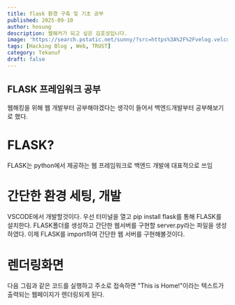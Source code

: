 ```yaml
---
title: flask 환경 구축 및 기초 공부
published: 2025-09-10
author: hosung
description: 웹해커가 되고 싶은 김호성입니다.
image: 'https://search.pstatic.net/sunny/?src=https%3A%2F%2Fvelog.velcdn.com%2Fimages%252Frimu%252Fpost%252F9a3d5af7-a7b0-405e-b97d-2fa2b05cdbe9%252F%25E1%2584%2589%25E1%2585%25B3%25E1%2584%258F%25E1%2585%25B3%25E1%2584%2585%25E1%2585%25B5%25E1%2586%25AB%25E1%2584%2589%25E1%2585%25A3%25E1%2586%25BA%25202020-04-06%2520%25E1%2584%258B%25E1%2585%25A9%25E1%2584%2592%25E1%2585%25AE%25203.15.26.png&type=sc960_832'
tags: [Hacking Blog , Web, TRUST]
category: Tekanuf
draft: false
---
```


## FLASK 프레임워크 공부

웹해킹을 위해 웹 개발부터 공부해야겠다는 생각이 들어서 백엔드개발부터 공부해보기로 했다. 

# FLASK?

FLASK는 python에서 제공하는 웹 프레임워크로 백엔드 개발에 대표적으로 쓰임

# 간단한 환경 세팅, 개발

VSCODE에서 개발할것이다. 우선 터미널을 열고 pip install flask를 통해 FLASK를 설치한다.
FLASK폴더를 생성하고 간단한 웹서버를 구현할 server.py라는 파일을 생성하였다.
이제 FLASK를 import하여 간단한 웹 서버를 구현해볼것이다.




# 렌더링화면
다음 그림과 같은 코드를 실행하고 주소로 접속하면 "This is Home!"이라는 텍스트가 출력되는 웹페이지가 렌더링되게 된다.